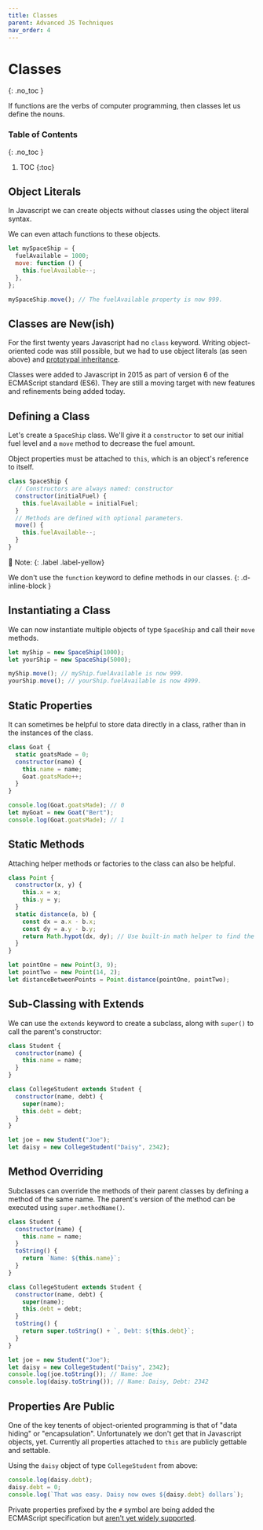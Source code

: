 ```yaml
---
title: Classes
parent: Advanced JS Techniques
nav_order: 4
---
```


<!--prettier-ignore-start-->
# Classes
{: .no_toc }

If functions are the verbs of computer programming, then classes let us define the nouns.

### Table of Contents
{: .no_toc }

1. TOC
{:toc}

<!--prettier-ignore-end-->

## Object Literals

In Javascript we can create objects without classes using the object literal syntax.

We can even attach functions to these objects.

```javascript
let mySpaceShip = {
  fuelAvailable = 1000;
  move: function () {
    this.fuelAvailable--;
  },
};

mySpaceShip.move(); // The fuelAvailable property is now 999.
```

## Classes are New(ish)

For the first twenty years Javascript had no `class` keyword. Writing object-oriented code was still possible, but we had to use object literals (as seen above) and [prototypal inheritance](https://javascript.info/prototype-inheritance).

Classes were added to Javascript in 2015 as part of version 6 of the ECMAScript standard (ES6). They are still a moving target with new features and refinements being added today.

## Defining a Class

Let's create a `SpaceShip` class. We'll give it a `constructor` to set our initial fuel level and a `move` method to decrease the fuel amount.

Object properties must be attached to `this`, which is an object's reference to itself.

```javascript
class SpaceShip {
  // Constructors are always named: constructor
  constructor(initialFuel) {
    this.fuelAvailable = initialFuel;
  }
  // Methods are defined with optional parameters.
  move() {
    this.fuelAvailable--;
  }
}
```

🎵 Note:
{: .label .label-yellow}

We don't use the `function` keyword to define methods in our classes.
{: .d-inline-block }

## Instantiating a Class

We can now instantiate multiple objects of type `SpaceShip` and call their `move` methods.

```javascript
let myShip = new SpaceShip(1000);
let yourShip = new SpaceShip(5000);

myShip.move(); // myShip.fuelAvailable is now 999.
yourShip.move(); // yourShip.fuelAvailable is now 4999.
```

## Static Properties

It can sometimes be helpful to store data directly in a class, rather than in the instances of the class.

```javascript
class Goat {
  static goatsMade = 0;
  constructor(name) {
    this.name = name;
    Goat.goatsMade++;
  }
}

console.log(Goat.goatsMade); // 0
let myGoat = new Goat("Bert");
console.log(Goat.goatsMade); // 1
```

## Static Methods

Attaching helper methods or factories to the class can also be helpful.

```javascript
class Point {
  constructor(x, y) {
    this.x = x;
    this.y = y;
  }
  static distance(a, b) {
    const dx = a.x - b.x;
    const dy = a.y - b.y;
    return Math.hypot(dx, dy); // Use built-in math helper to find the distance.
  }
}

let pointOne = new Point(3, 9);
let pointTwo = new Point(14, 2);
let distanceBetweenPoints = Point.distance(pointOne, pointTwo);
```

## Sub-Classing with Extends

We can use the `extends` keyword to create a subclass, along with `super()` to call the parent's constructor:

```javascript
class Student {
  constructor(name) {
    this.name = name;
  }
}

class CollegeStudent extends Student {
  constructor(name, debt) {
    super(name);
    this.debt = debt;
  }
}

let joe = new Student("Joe");
let daisy = new CollegeStudent("Daisy", 2342);
```

## Method Overriding

Subclasses can override the methods of their parent classes by defining a method of the same name. The parent's version of the method can be executed using `super.methodName()`.

```javascript
class Student {
  constructor(name) {
    this.name = name;
  }
  toString() {
    return `Name: ${this.name}`;
  }
}

class CollegeStudent extends Student {
  constructor(name, debt) {
    super(name);
    this.debt = debt;
  }
  toString() {
    return super.toString() + `, Debt: ${this.debt}`;
  }
}

let joe = new Student("Joe");
let daisy = new CollegeStudent("Daisy", 2342);
console.log(joe.toString()); // Name: Joe
console.log(daisy.toString()); // Name: Daisy, Debt: 2342
```

## Properties Are Public

One of the key tenents of object-oriented programming is that of "data hiding" or "encapsulation". Unfortunately we don't get that in Javascript objects, yet. Currently all properties attached to `this` are publicly gettable and settable.

Using the `daisy` object of type `CollegeStudent` from above:

```javascript
console.log(daisy.debt);
daisy.debt = 0;
console.log(`That was easy. Daisy now owes ${daisy.debt} dollars`);
```

Private properties prefixed by the `#` symbol are being added the ECMAScript specification but [aren't yet widely supported](https://caniuse.com/mdn-javascript_classes_private_class_fields).
